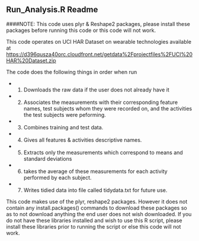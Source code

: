 ## Run_Analysis.R Readme
####NOTE: This code uses plyr & Reshape2 packages, please install these packages before running this code or this code will not work.

This code operates on UCI HAR Dataset on wearable technologies available at 
https://d396qusza40orc.cloudfront.net/getdata%2Fprojectfiles%2FUCI%20HAR%20Dataset.zip

The code does the following things in order when run
* 1. Downloads the raw data if the user does not already have it
* 2. Associates the measurements with their corresponding feature names, test subjects whom they were recorded on, and the activities the test subjects were peforming.  
* 3. Combines training and test data.  
* 4. Gives all features & activities descriptive names.
* 5. Extracts only the measurements which correspond to means and standard deviations
* 6. takes the average of these measurements for each activity performed by each subject.  
* 7. Writes tidied data into file called tidydata.txt for future use.

This code makes use of the plyr, reshape2 packages.  However it does not contain any install.packages() commands to download these packages so as to not download anything the end user does not wish downloaded.  If you do not have these libraries installed and wish to use this R script, please install these libraries prior to running the script or else this code will not work.
